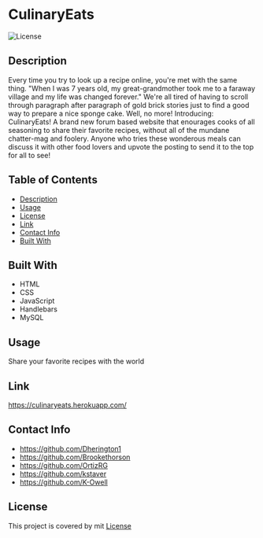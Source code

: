 # CulinaryEats

  ![License](https://img.shields.io/badge/License-mit-blue.svg)
  
  
  ## Description
  Every time you try to look up a recipe online, you're met with the same thing. "When I was 7 years old, my great-grandmother took me to a faraway village and my life was changed forever."
  We're all tired of having to scroll through paragraph after paragraph of gold brick stories just to find a good way to prepare a nice sponge cake. Well, no more! Introducing: CulinaryEats! A brand new forum based website that enourages cooks of all seasoning to share their favorite recipes, without all of the mundane chatter-mag and foolery. Anyone who tries these wonderous meals can discuss it with other food lovers and upvote the posting to send it to the top for all to see!


  ## Table of Contents
  - [Description](#description)
  - [Usage](#usage)
  - [License](#license)
  - [Link](#link)
  - [Contact Info](#contact-info)
  - [Built With](#built-with)

  ## Built With
  * HTML
  * CSS
  * JavaScript
  * Handlebars
  * MySQL

  ## Usage
  Share your favorite recipes with the world

  ## Link
  https://culinaryeats.herokuapp.com/

  ## Contact Info
  * https://github.com/Dherington1
  * https://github.com/Brookethorson
  * https://github.com/OrtizRG
  * https://github.com/kstaver
  * https://github.com/K-Owell


  ## License 
  This project is covered by mit [License](https://choosealicense.com/licenses/mit/)
  
